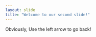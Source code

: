 ```yaml
---
layout: slide
title: "Welcome to our second slide!"
---
```

Obviously,
Use the left arrow to go back!
